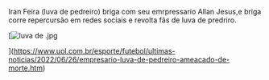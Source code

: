 Iran Feira (luva de pedreiro) briga com seu emrpressario Allan Jesus,e briga corre repercursão em redes sociais e revolta fãs de luva de predriro.



[<img src="luva de .jpg" alt="luva de .jpg " title="luva de .jpg" />

](https://www.uol.com.br/esporte/futebol/ultimas-noticias/2022/06/26/empresario-luva-de-pedreiro-ameacado-de-morte.htm)




